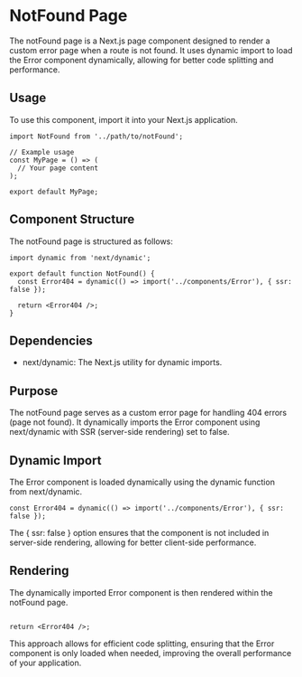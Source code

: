 # NotFound Page

The notFound page is a Next.js page component designed to render a custom error page when a route is not found. It uses dynamic import to load the Error component dynamically, allowing for better code splitting and performance.

## Usage

To use this component, import it into your Next.js application.

```tsx
import NotFound from '../path/to/notFound';

// Example usage
const MyPage = () => (
  // Your page content
);

export default MyPage;
```

## Component Structure
The notFound page is structured as follows:
```tsx
import dynamic from 'next/dynamic';

export default function NotFound() {
  const Error404 = dynamic(() => import('../components/Error'), { ssr: false });

  return <Error404 />;
}
```

## Dependencies

- next/dynamic: The Next.js utility for dynamic imports.

## Purpose

The notFound page serves as a custom error page for handling 404 errors (page not found). It dynamically imports the Error component using next/dynamic with SSR (server-side rendering) set to false.

## Dynamic Import
The Error component is loaded dynamically using the dynamic function from next/dynamic.

```tsx
const Error404 = dynamic(() => import('../components/Error'), { ssr: false });
```

The { ssr: false } option ensures that the component is not included in server-side rendering, allowing for better client-side performance.

## Rendering

The dynamically imported Error component is then rendered within the notFound page.

```tsx

return <Error404 />;

```

This approach allows for efficient code splitting, ensuring that the Error component is only loaded when needed, improving the overall performance of your application.